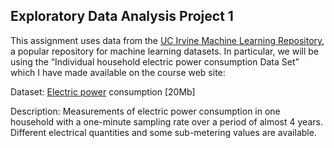 ## Exploratory Data Analysis Project 1

This assignment uses data from the [UC Irvine Machine Learning Repository](http://archive.ics.uci.edu/ml/), a popular repository for machine learning datasets. In particular, we will be using the “Individual household electric power consumption Data Set” which I have made available on the course web site:

Dataset: [Electric power](https://d396qusza40orc.cloudfront.net/exdata%2Fdata%2Fhousehold_power_consumption.zip) consumption [20Mb]

Description: Measurements of electric power consumption in one household with a one-minute sampling rate over a period of almost 4 years. Different electrical quantities and some sub-metering values are available.

